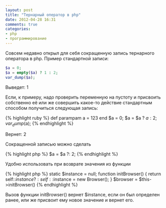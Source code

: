 ```yaml
---
layout: post
title: "Тернарный оператор в php"
date: 2012-04-28 16:31
comments: true
categories: 
- php
- программирование
---
```


Совсем недавно открыл для себя сокращенную запись тернарного оператора в
php.
Пример стандартной записи:

``` php
$a = 0; 
$a = empty($a) ? 1 : 2; 
var_dump($a);
```

Выведет: 1

Если, к примеру, надо проверить переменную на пустоту и присвоить
собственно её или же совершить какое-то действие
стандартным способом получиться следующая запись:

{% highlight ruby %}
def parampam
  a = 123
end
$a = 0; 
$a = $a ? $a : 2; 
var_dump($a);
{% endhighlight %}

Вернет: 2

Сокращенной записью можно сделать 

{% highlight php %}
$a = $a ?: 2; 
{% endhighlight %}

Удобно использовать при возврате значения из функции

{% highlight php %}
static $instance = null; 
function initBrowser() 
{ 
    return self::$instance ?: self::$instance = new Browser(); 
} 
$browser = $this->initBrowser()
{% endhighlight %}

Вызов функции initBrowser() вернет $instance, если он был определен
ранее, или же присвоит ему новое значение и вернет его.
